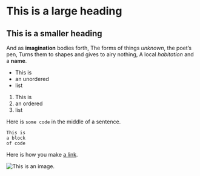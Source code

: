 # This is a large heading

## This is a smaller heading

And as **imagination** bodies forth,
The forms of things *unknown*, the poet’s pen,
Turns them to shapes and gives to airy nothing,
A local *habitation* and a **name**.

- This is
- an unordered
- list

1. This is
2. an ordered
3. list

Here is `some code` in the middle of a sentence.

```
This is
a block
of code
```

Here is how you make [a link](https://www.wikipedia.org/).

![This is an image.](https://www.google.com/url?sa=i&rct=j&q=&esrc=s&source=images&cd=&cad=rja&uact=8&ved=2ahUKEwj2pYrduMDdAhVLba0KHblsAW8QjRx6BAgBEAU&url=https%3A%2F%2Fen.wikipedia.org%2Fwiki%2FEarth&psig=AOvVaw2IsnJzKr7XuQM3CWGjq59w&ust=1537218850965834)
